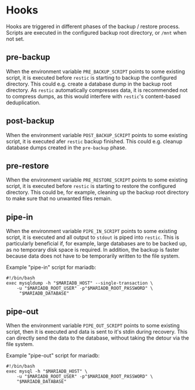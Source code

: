 # Hooks
Hooks are triggered in different phases of the backup / restore process. Scripts
are executed in the configured backup root directory, or `/mnt` when not set.

## pre-backup
When the environment variable `PRE_BACKUP_SCRIPT` points to some existing
script, it is executed before `restic` is starting to backup the configured
directory. This could e.g. create a database dump in the backup root directory.
As `restic` automatically compresses data, it is recommended not to compress
dumps, as this would interfere with `restic`'s content-based deduplication.

## post-backup
When the environment variable `POST_BACKUP_SCRIPT` points to some existing
script, it is executed afer `restic` backup finished. This could e.g. cleanup
database dumps created in the `pre-backup` phase.

## pre-restore
When the environment variable `PRE_RESTORE_SCRIPT` points to some existing
script, it is executed before `restic` is starting to restore the configured
directory. This could be, for example, cleaning up the backup root directory to
make sure that no unwanted files remain.

## pipe-in
When the environment variable `PIPE_IN_SCRIPT` points to some existing script,
it is executed and all output to `stdout` is piped into `restic`. This is
particularly beneficial if, for example, large databases are to be backed up, as
no temporary disk space is required. In addition, the backup is faster because
data does not have to be temporarily written to the file system.

Example "pipe-in" script for mariadb:
```
#!/bin/bash
exec mysqldump -h "$MARIADB_HOST" --single-transaction \
    -u "$MARIADB_ROOT_USER" -p"$MARIADB_ROOT_PASSWORD" \
     "$MARIADB_DATABASE"
```

## pipe-out
When the environment variable `PIPE_OUT_SCRIPT` points to some existing script,
then it is executed and data is sent to it's stdin during recovery. This can
directly send the data to the database, without taking the detour via the file
system.

Example "pipe-out" script for mariadb:
```
#!/bin/bash
exec mysql -h "$MARIADB_HOST" \
    -u "$MARIADB_ROOT_USER" -p"$MARIADB_ROOT_PASSWORD" \
    "$MARIADB_DATABASE"
```